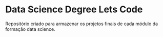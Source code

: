 # Data Science Degree Lets Code

Repositório criado para armazenar os projetos finais de cada módulo da formação data science.
